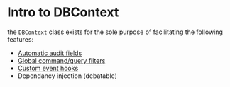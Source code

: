 # Intro to DBContext

the `DBContext` class exists for the sole purpose of facilitating the following features:

- [Automatic audit fields](DB-Instances-Audit-Fields.md)
- [Global command/query filters](DB-Instances-Global-Filters.md)
- [Custom event hooks](DB-Instances-Event-Hooks.md)
- Dependancy injection (debatable)


